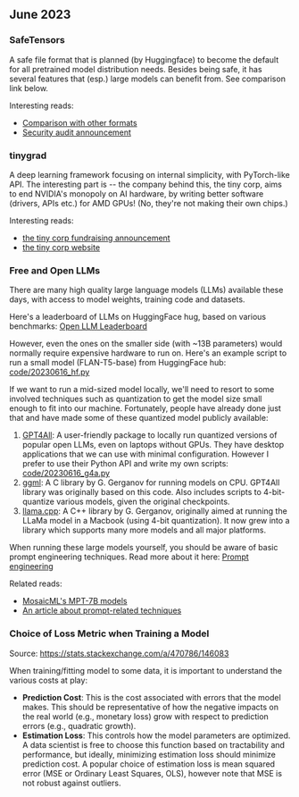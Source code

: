 ## June 2023

### SafeTensors

A safe file format that is planned (by Huggingface) to become the default for all pretrained model distribution needs.
Besides being safe, it has several features that (esp.) large models can benefit from. See comparison link below.

Interesting reads:
- [Comparison with other formats](https://github.com/huggingface/safetensors#yet-another-format-)
- [Security audit announcement](https://blog.eleuther.ai/safetensors-security-audit/)

### tinygrad

A deep learning framework focusing on internal simplicity, with PyTorch-like API.
The interesting part is -- the company behind this, the tiny corp, aims to end NVIDIA's monopoly on AI hardware, by writing better software (drivers, APIs etc.) for AMD GPUs! (No, they're not making their own chips.)

Interesting reads:
- [the tiny corp fundraising announcement](https://geohot.github.io/blog/jekyll/update/2023/05/24/the-tiny-corp-raised-5M.html)
- [the tiny corp website](https://tinygrad.org/)

### Free and Open LLMs

There are many high quality large language models (LLMs) available these days, with access to model weights, training code and datasets.

Here's a leaderboard of LLMs on HuggingFace hug, based on various benchmarks: [Open LLM Leaderboard](https://huggingface.co/spaces/HuggingFaceH4/open_llm_leaderboard)

However, even the ones on the smaller side (with ~13B parameters) would normally require expensive hardware to run on. Here's an example script to run a small model (FLAN-T5-base) from HuggingFace hub: [code/20230616\_hf.py](https://github.com/johncf/learn-log/blob/master/code/20230616_hf.py)

If we want to run a mid-sized model locally, we'll need to resort to some involved techniques such as quantization to get the model size small enough to fit into our machine. Fortunately, people have already done just that and have made some of these quantized model publicly available:

1.  [GPT4All](https://gpt4all.io/): A user-friendly package to locally run quantized versions of popular open LLMs, even on laptops without GPUs. They have desktop applications that we can use with minimal configuration. However I prefer to use their Python API and write my own scripts: [code/20230616\_g4a.py](https://github.com/johncf/learn-log/blob/master/code/20230616_g4a.py)
1.  [ggml](https://github.com/ggerganov/ggml): A C library by G. Gerganov for running models on CPU. GPT4All library was originally based on this code. Also includes scripts to 4-bit-quantize various models, given the original checkpoints.
1.  [llama.cpp](https://github.com/ggerganov/llama.cpp): A C++ library by G. Gerganov, originally aimed at running the LLaMa model in a Macbook (using 4-bit quantization). It now grew into a library which supports many more models and all major platforms.

When running these large models yourself, you should be aware of basic prompt engineering techniques. Read more about it here: [Prompt engineering](https://en.wikipedia.org/wiki/Prompt_engineering)

Related reads:
- [MosaicML's MPT-7B models](https://www.mosaicml.com/blog/mpt-7b)
- [An article about prompt-related techniques](https://towardsdatascience.com/guiding-a-huge-language-model-7c45ef4794e4)

### Choice of Loss Metric when Training a Model

Source: https://stats.stackexchange.com/a/470786/146083

When training/fitting model to some data, it is important to understand the various costs at play:
- **Prediction Cost**: This is the cost associated with errors that the model makes. This should be representative of how the negative impacts on the real world (e.g., monetary loss) grow with respect to prediction errors (e.g., quadratic growth).
- **Estimation Loss**: This controls how the model parameters are optimized. A data scientist is free to choose this function based on tractability and performance, but ideally, minimizing estimation loss should minimize prediction cost. A popular choice of estimation loss is mean squared error (MSE or Ordinary Least Squares, OLS), however note that MSE is not robust against outliers.
